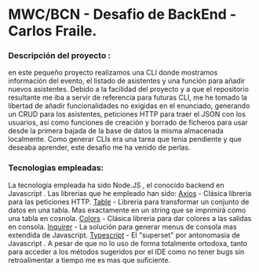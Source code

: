 # MWC/BCN - Desafio de BackEnd - Carlos Fraile.

### Descripción del proyecto :

en este pequeño proyecto realizamos una CLI donde mostramos información del evento, el listado de asistentes y una función para añadir nuevos asistentes. Debido a la facilidad del proyecto y a que el repositorio resultante me iba a servir de referencia para futuras CLI, me he tomado la libertad de añadir funcionalidades no exigidas en el enunciado, generando un CRUD para los asistentes, peticiones HTTP para traer el JSON con los usuarios, así como funciones de creación y borrado de ficheros para usar desde la primera bajada de la base de datos la misma almacenada localmente. Como generar CLIs era una tarea que tenia pendiente y que deseaba aprender, este desafio me ha venido de perlas.

### Tecnologias empleadas:

La tecnologia empleada ha sido Node.JS , el conocido backend en Javascript . Las librerias que he empleado han sido:
[Axios](https://www.npmjs.com/package/axios) - Clásica libreria para las peticiones HTTP.
[Table](https://www.npmjs.com/package/table) - Libreria para transformar un conjunto de datos en una tabla. Mas exactamente en un string que se imprimirá como una tabla en cosnola.
[Colors](https://www.npmjs.com/package/colors) - Clásica libreria para dar colores a las salidas en consola.
[Inquirer](https://www.npmjs.com/package/inquirer) - La solución para generar menus de consola mas extendida de Javascript.
[Typescript](https://www.npmjs.com/package/typescript) - El "superset" por antonomasia de Javascript . A pesar de que no lo uso de forma totalmente ortodoxa, tanto para acceder a los métodos sugeridos por el IDE como no tener bugs sin retroalimentar a tiempo me es mas que suficiente.
